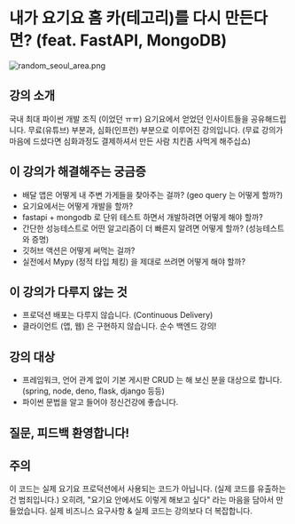 # 내가 요기요 홈 카(테고리)를 다시 만든다면? (feat. FastAPI, MongoDB)
![random_seoul_area.png](assets%2Frandom_seoul_area.png)

## 강의 소개
국내 최대 파이썬 개발 조직 (이었던 ㅠㅠ) 요기요에서 얻었던 인사이트들을 공유해드립니다.
무료(유튜브) 부분과, 심화(인프런) 부분으로 이루어진 강의입니다. 
(무료 강의가 마음에 드셨다면 심화과정도 결제하셔서 만든 사람 치킨좀 사먹게 해주십쇼)

## 이 강의가 해결해주는 궁금증
* 배달 앱은 어떻게 내 주변 가게들을 찾아주는 걸까? (geo query 는 어떻게 할까?)
* 요기요에서는 어떻게 개발을 할까?
* fastapi + mongodb 로 단위 테스트 하면서 개발하려면 어떻게 해야 할까?
* 간단한 성능테스트로 어떤 알고리즘이 더 빠른지 알려면 어떻게 할까? (성능테스트와 증명)
* 깃허브 액션은 어떻게 써먹는 걸까?
* 실전에서 Mypy (정적 타입 체킹) 을 제대로 쓰려면 어떻게 해야 할까?

## 이 강의가 다루지 않는 것
* 프로덕션 배포는 다루지 않습니다. (Continuous Delivery)
* 클라이언트 (앱, 웹) 은 구현하지 않습니다. 순수 백엔드 강의!

## 강의 대상
* 프레임워크, 언어 관계 없이 기본 게시판 CRUD 는 해 보신 분을 대상으로 합니다. (spring, node, deno, flask, django 등등)
* 파이썬 문법을 알고 들어야 정신건강에 좋습니다.

## 질문, 피드백 환영합니다!

## 주의
이 코드는 실제 요기요 프로덕션에서 사용되는 코드가 아닙니다. (실제 코드를 유출하는건 범죄입니다.) 오히려, "요기요 안에서도 이렇게 해보고 싶다" 라는 마음을 담아서 만들었습니다. 실제 비즈니스 요구사항 & 실제 코드는 강의보다 더 복잡합니다.
